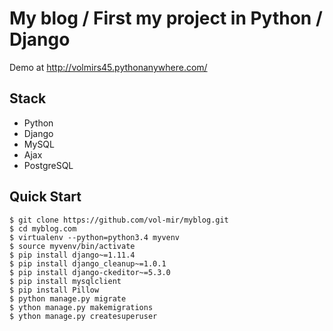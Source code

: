 # My blog / First my project in Python / Django

Demo at http://volmirs45.pythonanywhere.com/

## Stack

- Python
- Django
- MySQL
- Ajax
- PostgreSQL

Quick Start
-----------

```shell
$ git clone https://github.com/vol-mir/myblog.git
$ cd myblog.com
$ virtualenv --python=python3.4 myvenv
$ source myvenv/bin/activate
$ pip install django~=1.11.4
$ pip install django_cleanup~=1.0.1
$ pip install django-ckeditor~=5.3.0
$ pip install mysqlclient
$ pip install Pillow
$ python manage.py migrate
$ ython manage.py makemigrations
$ ython manage.py createsuperuser
```
